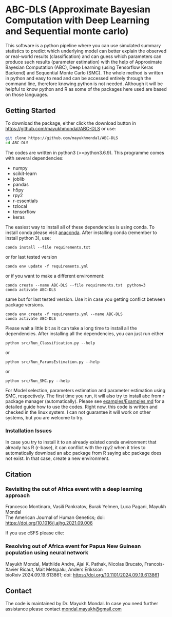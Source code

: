# ABC-DLS (Approximate Bayesian Computation with Deep Learning and Sequential monte carlo)
This software is a python pipeline where you can use simulated summary statistics to predict which underlying model can better explain the observed or real-world results (classification) and can guess which parameters can produce such results (parameter estimation) with the help of Approximate Bayesian Computation (ABC), Deep Learning (using Tensorflow Keras Backend) and Sequential Monte Carlo (SMC).
The whole method is written in python and easy to read and can be accessed entirely through the command line, therefore knowing python is not needed. Although it will be helpful to know python and R as some of the packages here used are based on those languages.  

## Getting Started
To download the package, either click the download button in <https://github.com/mayukhmondal/ABC-DLS> or use:
```bash
git clone https://github.com/mayukhmondal/ABC-DLS
cd ABC-DLS
```
The codes are written in python3 (>=python3.6.9). This programme comes with several dependencies:

- numpy
- scikit-learn
- joblib
- pandas
- h5py
- rpy2
- r-essentials
- tzlocal
- tensorflow
- keras

The easiest way to install all of these dependencies is using conda. To install conda please visit [anaconda](https://www.anaconda.com/distribution/). After installing conda (remember to install python 3), use:
```shell script
conda install --file requirements.txt
```
or for last tested version 
```shell script
conda env update -f requirements.yml
```
or if you want to make a different environment:
```shell script
conda create --name ABC-DLS --file requirements.txt  python=3
conda activate ABC-DLS
```
same but for last tested version. Use it in case you getting conflict between package versions. 
```shell script
conda env create -f requirements.yml --name ABC-DLS
conda activate ABC-DLS
```
Please wait a little bit as it can take a long time to install all the dependencies.  After installing all the dependencies, you can just run either
```
python src/Run_Classification.py --help
```
or 
```
python src/Run_ParamsEstimation.py --help
```
or 
```
python src/Run_SMC.py --help
```
For Model selection, parameters estimation and parameter estimation using SMC, respectively. The first time you run, it will also try to install abc from r package manager (automatically). Please see [examples/Examples.md](examples/Examples.md) for a detailed guide how to use the codes. Right now, this code is written and checked in the linux system. I can not guarantee it will work on other systems, but you are welcome to try. 
### Installation Issues 
In case you try to install it to an already existed conda environment that already has R (r-base), it can conflict with the rpy2 when it tries to automatically download an abc package from R saying abc package does not exist. In that case, create a new environment. 
## Citation

### Revisiting the out of Africa event with a deep learning approach  
Francesco Montinaro, Vasili Pankratov, Burak Yelmen, Luca Pagani, Mayukh Mondal  
The American Journal of Human Genetics; doi: https://doi.org/10.1016/j.ajhg.2021.09.006  

If you use cSFS please cite:
### Resolving out of Africa event for Papua New Guinean population using neural network
Mayukh Mondal, Mathilde Andre, Ajai K. Pathak, Nicolas Brucato, Francois-Xavier Ricaut, Mait Metspalu, Anders Eriksson   
bioRxiv 2024.09.19.613861; doi: https://doi.org/10.1101/2024.09.19.613861
## Contact 
The code is maintained by Dr. Mayukh Mondal. In case you need further assistance please contact 
<mondal.mayukh@gmail.com>
